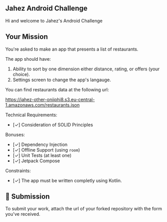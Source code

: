 ## Jahez Android Challenge
Hi and welcome to Jahez's Android Challenge


## Your Mission
You're asked to make an app that presents a list of restaurants.

The app should have:
1. Ability to sort by one dimension either distance, rating, or offers (your choice).
2. Settings screen to change the app's langauge. 

You can find restaurants data at the following url:

https://jahez-other-oniiphi8.s3.eu-central-1.amazonaws.com/restaurants.json

Technical Requirements:
- [✓] Consideration of SOLID Principles

Bonuses:
- [✓] Dependency Injection 
- [✓] Offline Support (using `room`)
- [✓] Unit Tests (at least one)
- [✓] Jetpack Compose 

Constraints:
- [✓] The app must be written completly using Kotlin.

## :tada:	 Submission
To submit your work, attach the url of your forked repository with the form you've received.
